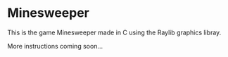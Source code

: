 # Minesweeper

This is the game Minesweeper made in C using the Raylib graphics libray.

More instructions coming soon...
